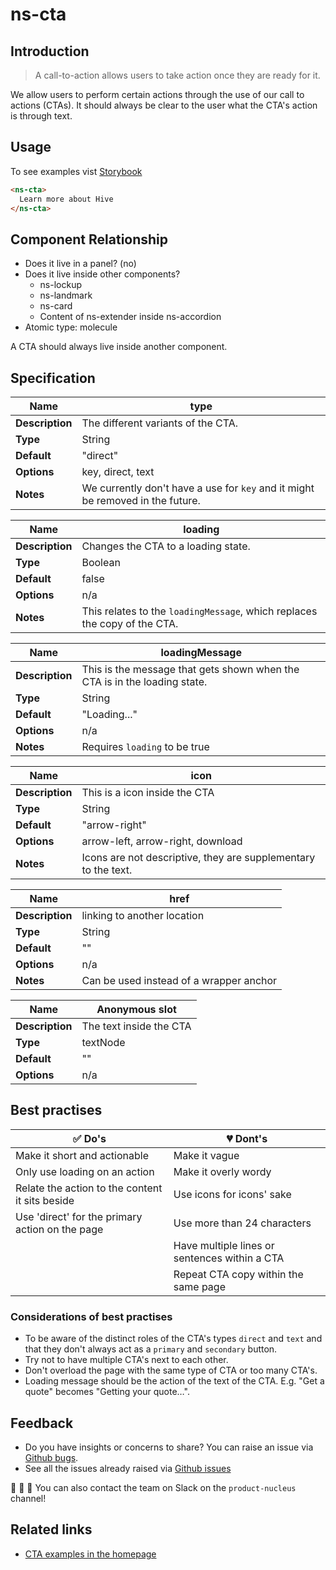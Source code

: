 # ns-cta

## Introduction

> A call-to-action allows users to take action once they are ready for it.

We allow users to perform certain actions through the use of our call to actions (CTAs). It should always be clear to the user what the CTA's action is through text.

## Usage

To see examples vist [Storybook](https://nucleus.bgdigital.xyz/demo/index.html?path=/story/ns-cta--direct-link)

```html
<ns-cta>
  Learn more about Hive
</ns-cta>
```

## Component Relationship

- Does it live in a panel? (no)
- Does it live inside other components?
  - ns-lockup
  - ns-landmark
  - ns-card
  - Content of ns-extender inside ns-accordion
- Atomic type: molecule

A CTA should always live inside another component.

## Specification
| **Name**| type |
| ----------- | ------------------------------- |
| **Description** | The different variants of the CTA. |
| **Type**        | String |
| **Default**     | "direct" |
| **Options**     | key, direct, text |
| **Notes**     | We currently don't have a use for `key` and it might be removed in the future. |

| **Name**| loading |
| ----------- | ------------------------------- |
| **Description** | Changes the CTA to a loading state.  |
| **Type**        | Boolean |
| **Default**     | false |
| **Options**     | n/a |
| **Notes**     | This relates to the `loadingMessage`, which replaces the copy of the CTA. |

| **Name**| loadingMessage |
| ----------- | ------------------------------- |
| **Description** | This is the message that gets shown when the CTA is in the loading state. |
| **Type**        | String |
| **Default**     | "Loading..." |
| **Options**     | n/a |
| **Notes**     | Requires `loading` to be true |

| **Name**| icon |
| ----------- | ------------------------------- |
| **Description** | This is a icon inside the CTA |
| **Type**        | String |
| **Default**     | "arrow-right" |
| **Options**     | arrow-left, arrow-right, download |
| **Notes** | Icons are not descriptive, they are supplementary to the text. |

| **Name**| href |
| ----------- | ------------------------------- |
| **Description** | linking to another location |
| **Type**        | String |
| **Default**     | "" |
| **Options**     | n/a |
| **Notes**     | Can be used instead of a wrapper anchor |

| **Name**| Anonymous slot |
| ----------- | ------------------------------- |
| **Description** | The text inside the CTA |
| **Type**        | textNode |
| **Default**     | "" |
| **Options**     | n/a |

## Best practises

| ✅ Do's | 💔 Dont's |
| ------ | -------- |
|  Make it short and actionable  |  Make it vague  |
|  Only use loading on an action  |  Make it overly wordy  |
|  Relate the action to the content it sits beside  |  Use icons for icons' sake  |
|  Use 'direct' for the primary action on the page  |  Use more than 24 characters  |
|        |  Have multiple lines or sentences within a CTA  |
|        |  Repeat CTA copy within the same page  |

### Considerations of best practises

- To be aware of the distinct roles of the CTA's types `direct` and `text` and that they don't always act as a `primary` and `secondary` button.
- Try not to have multiple CTA's next to each other. 
- Don't overload the page with the same type of CTA or too many CTA's.
- Loading message should be the action of the text of the CTA. E.g. "Get a quote" becomes "Getting your quote…".

## Feedback

- Do you have insights or concerns to share? You can raise an issue via [Github bugs](https://github.com/ConnectedHomes/nucleus/issues/new?assignees=&labels=Bug&template=a--bug-report.md&title=[bug]%20ns-cta).
- See all the issues already raised via [Github issues](https://github.com/connectedHomes/nucleus/issues?utf8=%E2%9C%93&q=is%3Aopen+is%3Aissue+label%3ABug+ns-cta)

💩 🎉 🦄 You can also contact the team on Slack on the `product-nucleus` channel!

## Related links
- [CTA examples in the homepage](https://nucleus.bgdigital.xyz/demo/index.html?path=/story/playground-homepage--2019-01)
